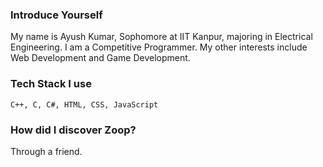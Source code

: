 ### Introduce Yourself

My name is Ayush Kumar, Sophomore at IIT Kanpur, majoring in Electrical Engineering. I am a Competitive Programmer. My other interests include Web Development and Game Development.

### Tech Stack I use

```
C++, C, C#, HTML, CSS, JavaScript
```

### How did I discover Zoop?

Through a friend.
